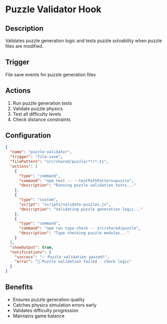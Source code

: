 # Puzzle Validator Hook

## Description

Validates puzzle generation logic and tests puzzle solvability when puzzle files are modified.

## Trigger

File save events for puzzle generation files

## Actions

1. Run puzzle generation tests
2. Validate puzzle physics
3. Test all difficulty levels
4. Check distance constraints

## Configuration

```json
{
  "name": "puzzle-validator",
  "trigger": "file-save",
  "filePattern": "src/shared/puzzle/**/*.ts",
  "actions": [
    {
      "type": "command",
      "command": "npm test -- --testPathPattern=puzzle",
      "description": "Running puzzle validation tests..."
    },
    {
      "type": "custom",
      "script": "scripts/validate-puzzles.js",
      "description": "Validating puzzle generation logic..."
    },
    {
      "type": "command",
      "command": "npm run type-check -- src/shared/puzzle",
      "description": "Type checking puzzle modules..."
    }
  ],
  "showOutput": true,
  "notifications": {
    "success": "✅ Puzzle validation passed!",
    "error": "🧩 Puzzle validation failed - check logic"
  }
}
```

## Benefits

- Ensures puzzle generation quality
- Catches physics simulation errors early
- Validates difficulty progression
- Maintains game balance
